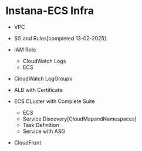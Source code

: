 # Instana-ECS Infra
- VPC
- SG and Rules[completed 13-02-2025]

- IAM Role
  - CloudWatch Logs
  - ECS
- CloudWatch LogGroups
- ALB with Certificate
- ECS CLuster with Complete Suite
  - ECS
  - Service Discovery[CloudMapandNamespaces]
  - Task Definition
  - Service with ASG
- CloudFront
